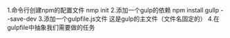 1.命令行创建npm的配置文件
nmp init
2.添加一个gulp的依赖
npm install gullp --save-dev
3.添加一个gulpfile.js文件
这是gulp的主文件（文件名固定的）
4.在gulpfile中抽象我们需要做的任务
